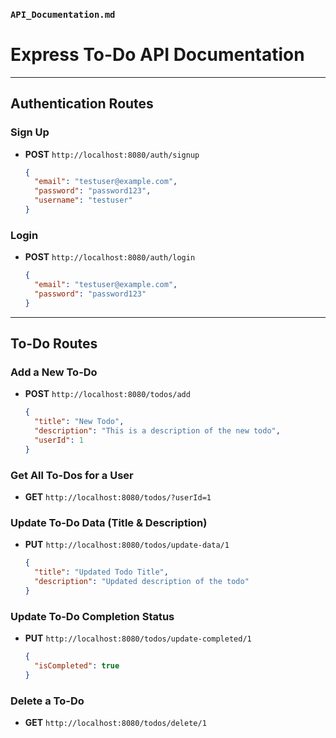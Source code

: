 ### `API_Documentation.md`

# Express To-Do API Documentation

---

## Authentication Routes

### Sign Up
- **POST** `http://localhost:8080/auth/signup`
  ```json
  {
    "email": "testuser@example.com",
    "password": "password123",
    "username": "testuser"
  }
  ```

### Login
- **POST** `http://localhost:8080/auth/login`
  ```json
  {
    "email": "testuser@example.com",
    "password": "password123"
  }
  ```

---

## To-Do Routes

### Add a New To-Do
- **POST** `http://localhost:8080/todos/add`
  ```json
  {
    "title": "New Todo",
    "description": "This is a description of the new todo",
    "userId": 1
  }
  ```

### Get All To-Dos for a User
- **GET** `http://localhost:8080/todos/?userId=1`

### Update To-Do Data (Title & Description)
- **PUT** `http://localhost:8080/todos/update-data/1`
  ```json
  {
    "title": "Updated Todo Title",
    "description": "Updated description of the todo"
  }
  ```

### Update To-Do Completion Status
- **PUT** `http://localhost:8080/todos/update-completed/1`
  ```json
  {
    "isCompleted": true
  }
  ```

### Delete a To-Do
- **GET** `http://localhost:8080/todos/delete/1`
